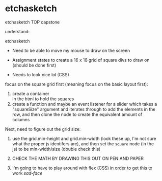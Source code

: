 # etchasketch
etchasketch TOP capstone


understand:

etchasketch
- Need to be able to move my mouse to draw on the screen
- Assignment states to create a 16 x 16 grid of square divs to draw on (should be done first)

- Needs to look nice lol (CSS)



focus on the square grid first (meaning focus on the basic layout first):

1. create a container <div> in the html to hold the squares
2. create a function and maybe an event listener for a slider which takes a "squareSize" argument and iterates through to add the elements in the row, and then clone the node to create the equivalent amount of columns


Next, need to figure out the grid size:

1. use the grid.min-height and grid.min-width (look these up, I'm not sure what the proper js identifers are), and then set the `square` node (in the js) to be min-width/size (double check this)

2. CHECK THE MATH BY DRAWING THIS OUT ON PEN AND PAPER

3. I'm going to have to play around with flex (CSS) in order to get this to work *sad-face*




